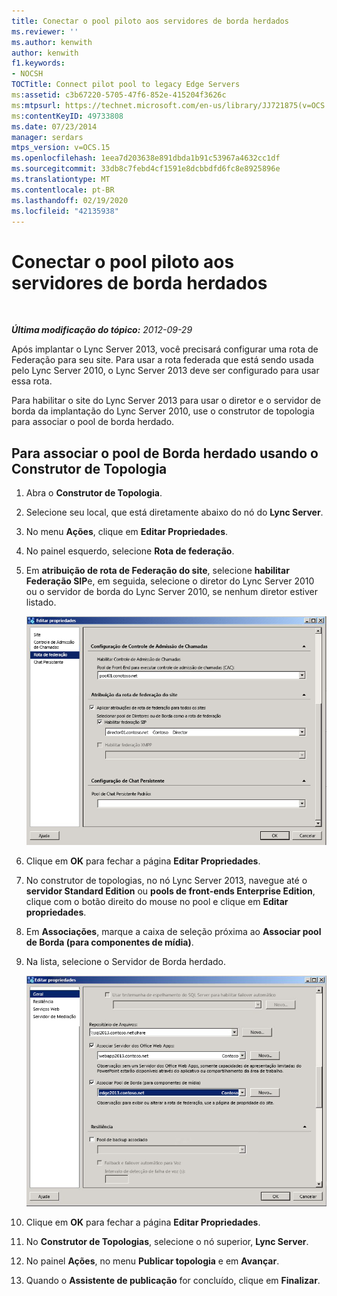 ```yaml
---
title: Conectar o pool piloto aos servidores de borda herdados
ms.reviewer: ''
ms.author: kenwith
author: kenwith
f1.keywords:
- NOCSH
TOCTitle: Connect pilot pool to legacy Edge Servers
ms:assetid: c3b67220-5705-47f6-852e-415204f3626c
ms:mtpsurl: https://technet.microsoft.com/en-us/library/JJ721875(v=OCS.15)
ms:contentKeyID: 49733808
ms.date: 07/23/2014
manager: serdars
mtps_version: v=OCS.15
ms.openlocfilehash: 1eea7d203638e891dbda1b91c53967a4632cc1df
ms.sourcegitcommit: 33db8c7febd4cf1591e8dcbbdfd6fc8e8925896e
ms.translationtype: MT
ms.contentlocale: pt-BR
ms.lasthandoff: 02/19/2020
ms.locfileid: "42135938"
---
```

<div data-xmlns="http://www.w3.org/1999/xhtml">

<div class="topic" data-xmlns="http://www.w3.org/1999/xhtml" data-msxsl="urn:schemas-microsoft-com:xslt" data-cs="http://msdn.microsoft.com/">

<div data-asp="https://msdn2.microsoft.com/asp">

# <a name="connect-pilot-pool-to-legacy-edge-servers"></a>Conectar o pool piloto aos servidores de borda herdados

</div>

<div id="mainSection">

<div id="mainBody">

<span> </span>

_**Última modificação do tópico:** 2012-09-29_

Após implantar o Lync Server 2013, você precisará configurar uma rota de Federação para seu site. Para usar a rota federada que está sendo usada pelo Lync Server 2010, o Lync Server 2013 deve ser configurado para usar essa rota.

Para habilitar o site do Lync Server 2013 para usar o diretor e o servidor de borda da implantação do Lync Server 2010, use o construtor de topologia para associar o pool de borda herdado.

<div>

## <a name="to-associate-the-legacy-edge-pool-by-using-topology-builder"></a>Para associar o pool de Borda herdado usando o Construtor de Topologia

1.  Abra o **Construtor de Topologia**.

2.  Selecione seu local, que está diretamente abaixo do nó do **Lync Server**.

3.  No menu **Ações**, clique em **Editar Propriedades**.

4.  No painel esquerdo, selecione **Rota de federação**.

5.  Em **atribuição de rota de Federação do site**, selecione **habilitar Federação SIP**e, em seguida, selecione o diretor do Lync Server 2010 ou o servidor de borda do Lync Server 2010, se nenhum diretor estiver listado.
    
    ![Editar propriedades, página de rota de Federação](images/JJ721875.5f1d04c3-c724-426d-b27d-3fe89c6c5cfb(OCS.15).jpg "Editar propriedades, página de rota de Federação")  

6.  Clique em **OK** para fechar a página **Editar Propriedades**.

7.  No construtor de topologias, no nó Lync Server 2013, navegue até o **servidor Standard Edition** ou **pools de front-ends Enterprise Edition**, clique com o botão direito do mouse no pool e clique em **Editar propriedades**.

8.  Em **Associações**, marque a caixa de seleção próxima ao **Associar pool de Borda (para componentes de mídia)**.

9.  Na lista, selecione o Servidor de Borda herdado.
    
    ![Caixa de diálogo Editar propriedades, selecionando a borda herdada](images/JJ721875.feae8156-540e-4804-bb0a-2b5736ec2900(OCS.15).jpg "Caixa de diálogo Editar propriedades, selecionando a borda herdada")  

10. Clique em **OK** para fechar a página **Editar Propriedades**.

11. No **Construtor de Topologias**, selecione o nó superior, **Lync Server**.

12. No painel **Ações**, no menu **Publicar topologia** e em **Avançar**.

13. Quando o **Assistente de publicação** for concluído, clique em **Finalizar**.

</div>

</div>

<span> </span>

</div>

</div>

</div>

